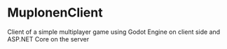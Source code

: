 # MuplonenClient
Client of a simple multiplayer game using Godot Engine on client side and ASP.NET Core on the server
